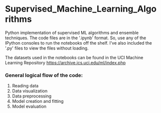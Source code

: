 # Supervised_Machine_Learning_Algorithms
Python implementation of supervised ML algorithms and ensemble techniques. The code files are in the '.ipynb' format. So, use any of the IPython consoles to run the notebooks off the shelf. I've also included the '.py' files to view the files without loading.

The datasets used in the notebooks can be found in the UCI Machine Learning Repository
https://archive.ics.uci.edu/ml/index.php

### General logical flow of the code:
1. Reading data
2. Data visualization
3. Data preprocessing
4. Model creation and fitting
5. Model evaluation

